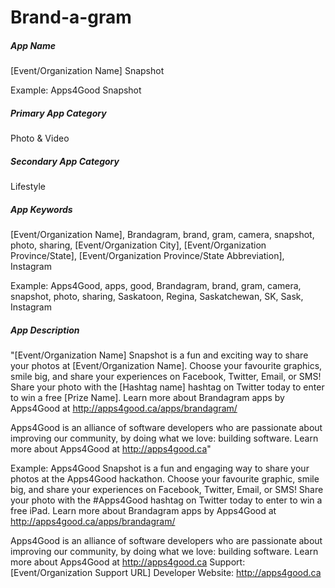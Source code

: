 # Brand-a-gram #

##### App Name #####
[Event/Organization Name] Snapshot

Example:  Apps4Good Snapshot

##### Primary App Category #####
Photo & Video

##### Secondary App Category #####
Lifestyle

##### App Keywords #####
[Event/Organization Name], Brandagram, brand, gram, camera, snapshot, photo, sharing, [Event/Organization City], [Event/Organization Province/State], [Event/Organization Province/State Abbreviation], Instagram

Example: Apps4Good, apps, good, Brandagram, brand, gram, camera, snapshot, photo, sharing, Saskatoon, Regina, Saskatchewan, SK, Sask, Instagram

##### App Description #####
"[Event/Organization Name] Snapshot is a fun and exciting way to share your photos at [Event/Organization Name]. Choose your favourite graphics, smile big, and share your experiences on Facebook, Twitter, Email, or SMS! 
Share your photo with the [Hashtag name] hashtag on Twitter today to enter to win a free [Prize Name].
Learn more about Brandagram apps by Apps4Good at http://apps4good.ca/apps/brandagram/

Apps4Good is an alliance of software developers who are passionate about improving our community, by doing what we love: building software. Learn more about Apps4Good at http://apps4good.ca"

Example:
Apps4Good Snapshot is a fun and engaging way to share your photos at the Apps4Good hackathon. Choose your favourite graphic, smile big, and share your experiences on Facebook, Twitter, Email, or SMS! 
Share your photo with the #Apps4Good hashtag on Twitter today to enter to win a free iPad.
Learn more about Brandagram apps by Apps4Good at http://apps4good.ca/apps/brandagram/

Apps4Good is an alliance of software developers who are passionate about improving our community, by doing what we love: building software. Learn more about Apps4Good at http://apps4good.ca
Support:  [Event/Organization Support URL]
Developer Website:  http://apps4good.ca

